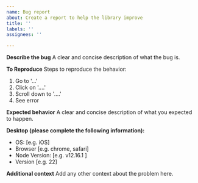 ```yaml
---
name: Bug report
about: Create a report to help the library improve
title: ''
labels: ''
assignees: ''

---
```


**Describe the bug**
A clear and concise description of what the bug is.

**To Reproduce**
Steps to reproduce the behavior:
1. Go to '...'
2. Click on '....'
3. Scroll down to '....'
4. See error

**Expected behavior**
A clear and concise description of what you expected to happen.

**Desktop (please complete the following information):**
 - OS: [e.g. iOS]
 - Browser [e.g. chrome, safari]
 - Node Version: [e.g. v12.16.1 ]
 - Version [e.g. 22]

**Additional context**
Add any other context about the problem here.
